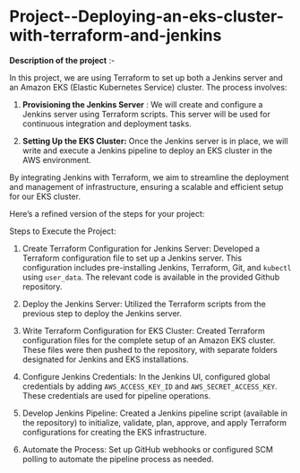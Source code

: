 # Project--Deploying-an-eks-cluster-with-terraform-and-jenkins
**Description of the project** :-

In this project, we are using Terraform to set up both a Jenkins server and an Amazon EKS (Elastic Kubernetes Service) cluster. The process involves:

1. **Provisioning the Jenkins Server** : We will create and configure a Jenkins server using Terraform scripts. This server will be used for continuous integration and deployment tasks.

2. **Setting Up the EKS Cluster:** Once the Jenkins server is in place, we will write and execute a Jenkins pipeline to deploy an EKS cluster in the AWS environment.

By integrating Jenkins with Terraform, we aim to streamline the deployment and management of infrastructure, ensuring a scalable and efficient setup for our EKS cluster.

Here’s a refined version of the steps for your project:

Steps to Execute the Project:

1. Create Terraform Configuration for Jenkins Server: 
   Developed a Terraform configuration file to set up a Jenkins server. This configuration includes pre-installing Jenkins, Terraform, Git, and `kubectl` using `user_data`. The relevant code is available in the provided Github repository.

2. Deploy the Jenkins Server: 
   Utilized the Terraform scripts from the previous step to deploy the Jenkins server.

3. Write Terraform Configuration for EKS Cluster:
   Created Terraform configuration files for the complete setup of an Amazon EKS cluster. These files were then pushed to the repository, with separate folders designated for Jenkins and EKS installations.

4. Configure Jenkins Credentials: 
   In the Jenkins UI, configured global credentials by adding `AWS_ACCESS_KEY_ID` and `AWS_SECRET_ACCESS_KEY`. These credentials are used for pipeline operations.

5. Develop Jenkins Pipeline: 
  Created a Jenkins pipeline script (available in the repository) to initialize, validate, plan, approve, and apply Terraform configurations for creating the EKS infrastructure.

6. Automate the Process: 
   Set up GitHub webhooks or configured SCM polling to automate the pipeline process as needed.




